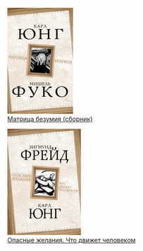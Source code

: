 ![](Матрица%20безумия%20(сборник).jpg)  
[Матрица безумия (сборник)](Матрица%20безумия%20(сборник).md)

![](Опасные%20желания.%20Что%20движет%20человеком.jpg)  
[Опасные желания. Что движет человеком](Опасные%20желания.%20Что%20движет%20человеком.md)
